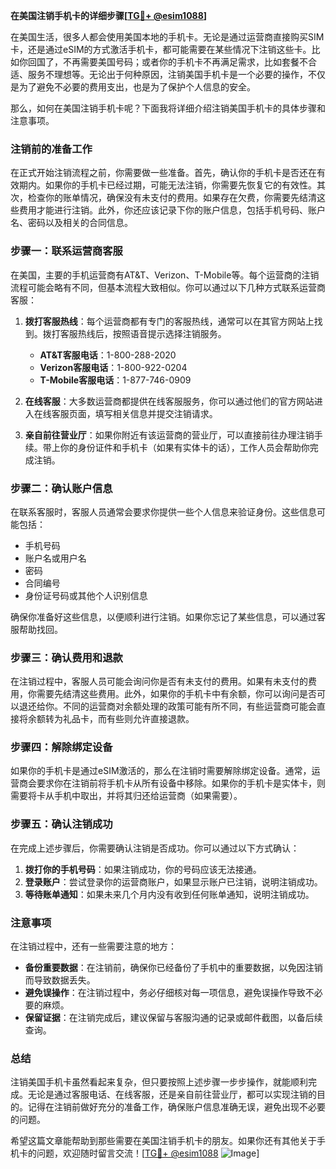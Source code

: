 **在美国注销手机卡的详细步骤[[TG💪+ @esim1088](https://t.me/s/esim1088)]**

在美国生活，很多人都会使用美国本地的手机卡。无论是通过运营商直接购买SIM卡，还是通过eSIM的方式激活手机卡，都可能需要在某些情况下注销这些卡。比如你回国了，不再需要美国号码；或者你的手机卡不再满足需求，比如套餐不合适、服务不理想等。无论出于何种原因，注销美国手机卡是一个必要的操作，不仅是为了避免不必要的费用支出，也是为了保护个人信息的安全。

那么，如何在美国注销手机卡呢？下面我将详细介绍注销美国手机卡的具体步骤和注意事项。

### 注销前的准备工作

在正式开始注销流程之前，你需要做一些准备。首先，确认你的手机卡是否还在有效期内。如果你的手机卡已经过期，可能无法注销，你需要先恢复它的有效性。其次，检查你的账单情况，确保没有未支付的费用。如果存在欠费，你需要先结清这些费用才能进行注销。此外，你还应该记录下你的账户信息，包括手机号码、账户名、密码以及相关的合同信息。

### 步骤一：联系运营商客服

在美国，主要的手机运营商有AT&T、Verizon、T-Mobile等。每个运营商的注销流程可能会略有不同，但基本流程大致相似。你可以通过以下几种方式联系运营商客服：

1. **拨打客服热线**：每个运营商都有专门的客服热线，通常可以在其官方网站上找到。拨打客服热线后，按照语音提示选择注销服务。
   
   - **AT&T客服电话**：1-800-288-2020
   - **Verizon客服电话**：1-800-922-0204
   - **T-Mobile客服电话**：1-877-746-0909

2. **在线客服**：大多数运营商都提供在线客服服务，你可以通过他们的官方网站进入在线客服页面，填写相关信息并提交注销请求。

3. **亲自前往营业厅**：如果你附近有该运营商的营业厅，可以直接前往办理注销手续。带上你的身份证件和手机卡（如果有实体卡的话），工作人员会帮助你完成注销。

### 步骤二：确认账户信息

在联系客服时，客服人员通常会要求你提供一些个人信息来验证身份。这些信息可能包括：

- 手机号码
- 账户名或用户名
- 密码
- 合同编号
- 身份证号码或其他个人识别信息

确保你准备好这些信息，以便顺利进行注销。如果你忘记了某些信息，可以通过客服帮助找回。

### 步骤三：确认费用和退款

在注销过程中，客服人员可能会询问你是否有未支付的费用。如果有未支付的费用，你需要先结清这些费用。此外，如果你的手机卡中有余额，你可以询问是否可以退还给你。不同的运营商对余额处理的政策可能有所不同，有些运营商可能会直接将余额转为礼品卡，而有些则允许直接退款。

### 步骤四：解除绑定设备

如果你的手机卡是通过eSIM激活的，那么在注销时需要解除绑定设备。通常，运营商会要求你在注销前将手机卡从所有设备中移除。如果你的手机卡是实体卡，则需要将卡从手机中取出，并将其归还给运营商（如果需要）。

### 步骤五：确认注销成功

在完成上述步骤后，你需要确认注销是否成功。你可以通过以下方式确认：

1. **拨打你的手机号码**：如果注销成功，你的号码应该无法接通。
2. **登录账户**：尝试登录你的运营商账户，如果显示账户已注销，说明注销成功。
3. **等待账单通知**：如果未来几个月内没有收到任何账单通知，说明注销成功。

### 注意事项

在注销过程中，还有一些需要注意的地方：

- **备份重要数据**：在注销前，确保你已经备份了手机中的重要数据，以免因注销而导致数据丢失。
- **避免误操作**：在注销过程中，务必仔细核对每一项信息，避免误操作导致不必要的麻烦。
- **保留证据**：在注销完成后，建议保留与客服沟通的记录或邮件截图，以备后续查询。

### 总结

注销美国手机卡虽然看起来复杂，但只要按照上述步骤一步步操作，就能顺利完成。无论是通过客服电话、在线客服，还是亲自前往营业厅，都可以实现注销的目的。记得在注销前做好充分的准备工作，确保账户信息准确无误，避免出现不必要的问题。

希望这篇文章能帮助到那些需要在美国注销手机卡的朋友。如果你还有其他关于手机卡的问题，欢迎随时留言交流！[[TG💪+ @esim1088](https://t.me/s/esim1088) ![Image](https://i.postimg.cc/4NQfJmqS/Snipaste-2025-05-13-00-14-12.png)]